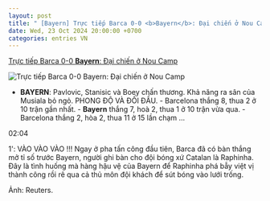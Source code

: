 ```yaml
---
layout: post
title: " [Bayern] Trực tiếp Barca 0-0 <b>Bayern</b>: Đại chiến ở Nou Camp"
date: Wed, 23 Oct 2024 20:00:00 +0700
categories: entries VN
---
```

[Trực tiếp Barca 0-0 <b>Bayern</b>: Đại chiến ở Nou Camp](https://vov.vn/the-thao/truc-tiep-barca-0-0-bayern-dai-chien-o-nou-camp-post1130353.vov)

![Trực tiếp Barca 0-0 <b>Bayern</b>: Đại chiến ở Nou Camp](https://vov-media.emitech.vn/sites/default/files/styles/og_image/public/2024-10/2024-10-23T191052Z_1624278361_UP1EKAN1HA2XU_RTRMADP_3_SOCCER-CHAMPIONS-BAR-FCB-REPORT.JPG.jpg?v=1729711803)

- <b>BAYERN</b>: Pavlovic, Stanisic và Boey chấn thương. Khả năng ra sân của Musiala bỏ ngỏ. PHONG ĐỘ VÀ ĐỐI ĐẦU. - Barcelona thắng 8, thua 2 ở 10 trận gần nhất. - <b>Bayern</b> thắng 7, hoà 2, thua 1 ở 10 trận vừa qua. - Barcelona thắng 2, hòa 2, thua 11 ở 15 lần chạm ...

02:04

1': VÀO VÀO VÀO !!! Ngay ở pha tấn công đầu tiên, Barca đã có bàn thắng mở tỉ số trước Bayern, người ghi bàn cho đội bóng xứ Catalan là Raphinha. Đây là tình huống mà hàng hậu vệ của Bayern để Raphinha phá bẫy việt vị thành công rồi rê qua cả thủ môn đội khách để sút bóng vào lưới trống.

Ảnh: Reuters.

